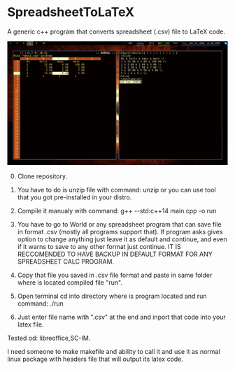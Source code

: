 # SpreadsheetToLaTeX
A generic c++ program that converts spreadsheet (.csv) file to LaTeX code.

![alt text](https://raw.githubusercontent.com/AndySrb/SpreadsheetToLaTeX/master/pictures/example.png)

0. Clone repository.

1. You have to do is unzip file with command:
unzip <NameOffile>
or you can use tool that you got pre-installed in your distro.

2. Compile it manualy with command:
g++ --std:c++14 main.cpp -o run

3. You have to go to World or any spreadsheet program that can save file in format .csv (mostly all programs support that).
If program asks gives option to change anything just leave it as default and continue, and even if it warns to save to any other format just continue. IT IS RECCOMENDED TO HAVE BACKUP IN DEFAULT FORMAT FOR ANY SPREADSHEET CALC PROGRAM.

4. Copy that file you saved in .csv file format and paste in same folder where is located compiled file "run".

5. Open terminal cd into directory where is program located and run command:
./run

6. Just enter file name with ".csv" at the end and inport that code into your latex file.

Tested od: libreoffice,SC-IM.

I need someone to make makefile and ability to call it and use it as normal linux package with headers file that will output its latex code.
